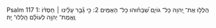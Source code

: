 Psalm 117
1: הַֽלְל֣וּ אֶת־ יְ֭הוָה כָּל־ גּוֹיִ֑ם שַׁ֝בְּח֗וּהוּ כָּל־ הָאֻמִּֽים׃
2: כִּ֥י גָ֘בַ֤ר עָלֵ֨ינוּ ׀ חַסְדּ֗וֹ וֶֽאֱמֶת־ יְהוָ֥ה לְעוֹלָ֗ם הַֽלְלוּ־ יָֽהּ׃